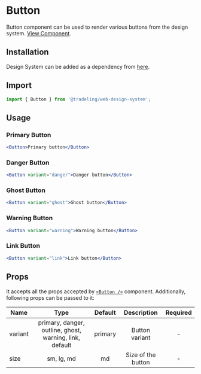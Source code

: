 # Button

Button component can be used to render various buttons from the design system.
[View Component](https://design-system.tradelingdev.com/?path=/story/button--variants).

## Installation

Design System can be added as a dependency from
[here](https://github.com/tradeling/web-design-system-sdk/releases).

## Import

```jsx
import { Button } from '@tradeling/web-design-system';
```

## Usage

### Primary Button

```jsx
<Button>Primary button</Button>
```

### Danger Button

```jsx
<Button variant="danger">Danger button</Button>
```

### Ghost Button

```jsx
<Button variant="ghost">Ghost button</Button>
```

### Warning Button

```jsx
<Button variant="warning">Warning button</Button>
```

### Link Button

```jsx
<Button variant="link">Link button</Button>
```

## Props

It accepts all the props accepted by
[`<Button />`](https://chakra-ui.com/button) component. Additionally, following
props can be passed to it:

| Name    |                          Type                           | Default |    Description     | Required |
| ------- | :-----------------------------------------------------: | :-----: | :----------------: | :------: |
| variant | primary, danger, outline, ghost, warning, link, default | primary |   Button variant   |    -     |
| size    |                       sm, lg, md                        |   md    | Size of the button |    -     |
